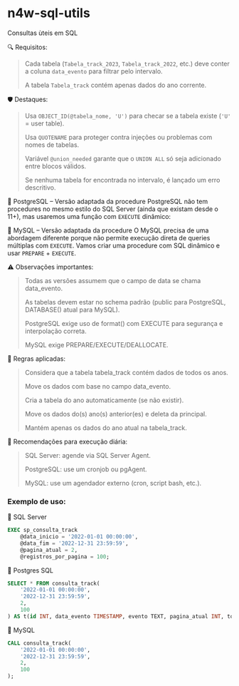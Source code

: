 # n4w-sql-utils
Consultas ùteis em SQL

🔍 Requisitos:
> Cada tabela (```Tabela_track_2023```, ```Tabela_track_2022```, etc.) deve conter a coluna ```data_evento``` para filtrar pelo intervalo.
> 
> A tabela ```Tabela_track``` contém apenas dados do ano corrente.

🛡️ Destaques:
> Usa ```OBJECT_ID(@tabela_nome, 'U')``` para checar se a tabela existe (```'U'``` = user table).
> 
> Usa ```QUOTENAME``` para proteger contra injeções ou problemas com nomes de tabelas.
> 
> Variável ```@union_needed``` garante que o ```UNION ALL``` só seja adicionado entre blocos válidos.
> 
> Se nenhuma tabela for encontrada no intervalo, é lançado um erro descritivo.

🐘 PostgreSQL – Versão adaptada da procedure
PostgreSQL não tem procedures no mesmo estilo do SQL Server (ainda que existam desde o 11+), mas usaremos uma função com ```EXECUTE``` dinâmico:

🐬 MySQL – Versão adaptada da procedure
O MySQL precisa de uma abordagem diferente porque não permite execução direta de queries múltiplas com ```EXECUTE```. Vamos criar uma procedure com SQL dinâmico e usar ```PREPARE``` + ```EXECUTE```.

⚠️ Observações importantes:
> Todas as versões assumem que o campo de data se chama data_evento.
> 
> As tabelas devem estar no schema padrão (public para PostgreSQL, DATABASE() atual para MySQL).
> 
> PostgreSQL exige uso de format() com EXECUTE para segurança e interpolação correta.
> 
> MySQL exige PREPARE/EXECUTE/DEALLOCATE.

🧠 Regras aplicadas:
> Considera que a tabela tabela_track contém dados de todos os anos.
> 
> Move os dados com base no campo data_evento.
> 
> Cria a tabela do ano automaticamente (se não existir).
> 
> Move os dados do(s) ano(s) anterior(es) e deleta da principal.
> 
> Mantém apenas os dados do ano atual na tabela_track.

📌 Recomendações para execução diária:
> SQL Server: agende via SQL Server Agent.
>
> PostgreSQL: use um cronjob ou pgAgent.
>
> MySQL: use um agendador externo (cron, script bash, etc.).

### Exemplo de uso:

🧪 SQL Server

```sql
EXEC sp_consulta_track
    @data_inicio = '2022-01-01 00:00:00',
    @data_fim = '2022-12-31 23:59:59',
    @pagina_atual = 2,
    @registros_por_pagina = 100;
```

🧪 Postgres SQL

```sql
SELECT * FROM consulta_track(
    '2022-01-01 00:00:00',
    '2022-12-31 23:59:59',
    2,
    100
) AS t(id INT, data_evento TIMESTAMP, evento TEXT, pagina_atual INT, total_paginas INT);
```

🧪 MySQL

```sql
CALL consulta_track(
    '2022-01-01 00:00:00',
    '2022-12-31 23:59:59',
    2,
    100
);
```